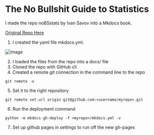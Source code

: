 # The No Bullshit Guide to Statistics
I made the repo noBSstats by Ivan Savov into a Mkdocs book.

[Original Repo Here](https://github.com/minireference/noBSstats)

1. I created the yaml file mkdocs.yml.

![image](https://github.com/user-attachments/assets/36c35ec8-11d3-4e2d-8a8a-63692c38c3c6)

2. I loaded the files from the repo into a docs/ file
3. Cloned the repo with GitHub cli
4. Created a remote git connection in the command line to the repo 

```git remote -v```

5. Set it to the right repository 

```git remote set-url origin git@github.com:<username/myrepo>.git```

6. Run the deployment command 

```python -m mkdocs gh-deploy -f <myrepo>/mkdocs.yml -v```

7. Set up github pages in settings to run off the new gh-pages


